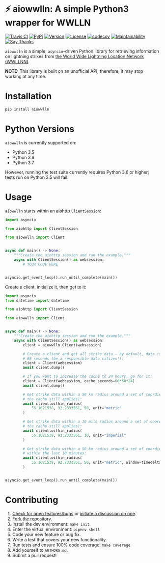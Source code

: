 # ⚡️ aiowwlln: A simple Python3 wrapper for WWLLN

[![Travis CI](https://travis-ci.org/bachya/aiowwlln.svg?branch=master)](https://travis-ci.org/bachya/aiowwlln)
[![PyPi](https://img.shields.io/pypi/v/aiowwlln.svg)](https://pypi.python.org/pypi/aiowwlln)
[![Version](https://img.shields.io/pypi/pyversions/aiowwlln.svg)](https://pypi.python.org/pypi/aiowwlln)
[![License](https://img.shields.io/pypi/l/aiowwlln.svg)](https://github.com/bachya/aiowwlln/blob/master/LICENSE)
[![codecov](https://codecov.io/gh/bachya/aiowwlln/branch/dev/graph/badge.svg)](https://codecov.io/gh/bachya/aiowwlln)
[![Maintainability](https://api.codeclimate.com/v1/badges/e78f0ba106cbe14bfcea/maintainability)](https://codeclimate.com/github/bachya/aiowwlln/maintainability)
[![Say Thanks](https://img.shields.io/badge/SayThanks-!-1EAEDB.svg)](https://saythanks.io/to/bachya)

`aiowwlln` is a simple, `asyncio`-driven Python library for retrieving information on
lightning strikes from
[the World Wide Lightning Location Network (WWLLNN)](http://wwlln.net/).

**NOTE:** This library is built on an unofficial API; therefore, it may stop working at
any time.

# Installation

```python
pip install aiowwlln
```

# Python Versions

`aiowwlln` is currently supported on:

* Python 3.5
* Python 3.6
* Python 3.7

However, running the test suite currently requires Python 3.6 or higher; tests
run on Python 3.5 will fail.

# Usage

`aiowwlln` starts within an
[aiohttp](https://aiohttp.readthedocs.io/en/stable/) `ClientSession`:

```python
import asyncio

from aiohttp import ClientSession

from aiowwlln import Client


async def main() -> None:
    """Create the aiohttp session and run the example."""
    async with ClientSession() as websession:
        # YOUR CODE HERE


asyncio.get_event_loop().run_until_complete(main())
```

Create a client, initialize it, then get to it:

```python
import asyncio
from datetime import datetime

from aiohttp import ClientSession

from aiowwlln import Client


async def main() -> None:
    """Create the aiohttp session and run the example."""
    async with ClientSession() as websession:
        client = aiowwlln.Client(websession)

        # Create a client and get all strike data – by default, data is cached for
        # 60 seconds (be a responsible data citizen!):
        client = Client(websession)
        await client.dump()

        # If you want to increase the cache to 24 hours, go for it:
        client = Client(websession, cache_seconds=60*60*24)
        await client.dump()

        # Get strike data within a 50 km radius around a set of coordinates (note that
        # the cache still applies):
        await client.within_radius(
            56.1621538, 92.2333561, 50, unit="metric"
        )

        # Get strike data within a 10 mile radius around a set of coordinates (note that
        # the cache still applies):
        await client.within_radius(
            56.1621538, 92.2333561, 10, unit="imperial"
        )

        # Get strike data within a 50 km radius around a set of coordinates _and_
        # within the last 10 minutes:
        await client.within_radius(
            56.1621538, 92.2333561, 50, unit="metric", window=timedelta(minutes=10)
        )


asyncio.get_event_loop().run_until_complete(main())
```

# Contributing

1. [Check for open features/bugs](https://github.com/bachya/aiowwlln/issues)
  or [initiate a discussion on one](https://github.com/bachya/aiowwlln/issues/new).
2. [Fork the repository](https://github.com/bachya/aiowwlln/fork).
3. Install the dev environment: `make init`.
4. Enter the virtual environment: `pipenv shell`
5. Code your new feature or bug fix.
6. Write a test that covers your new functionality.
7. Run tests and ensure 100% code coverage: `make coverage`
8. Add yourself to `AUTHORS.md`.
9. Submit a pull request!
